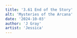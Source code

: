 ```yaml
---
title: '3.61 End of the Story'
alt: 'Mysteries of the Arcana'
date: '2024-10-03'
author: 'J Gray'
artist: 'Jessica'
---
```

